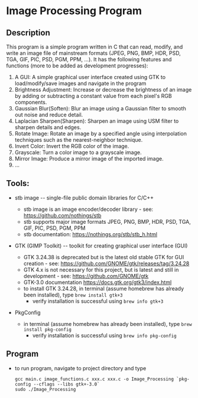 # Image Processing Program

## Description
This program is a simple program written in C that can read, modify, and write an image file of mainstream formats
(JPEG, PNG, BMP, HDR, PSD, TGA, GIF, PIC, PSD, PGM, PPM, ...). It has the following features and functions (more to be added as
development progresses):
1. A GUI: A simple graphical user interface created using GTK to load/modify/save images and navigate in the program
2. Brightness Adjustment: Increase or decrease the brightness of an image by adding
or subtracting a constant value from each pixel's RGB components.
3. Gaussian Blur(Soften): Blur an image using a Gaussian filter to smooth out noise and
reduce detail.
4. Laplacian Sharpen(Sharpen): Sharpen an image using USM filter to sharpen details and edges.
5. Rotate Image: Rotate an image by a specified angle using interpolation techniques such as
the nearest-neighbor technique.
6. Invert Color: Invert the RGB color of the image.
7. Grayscale: Turn a color image to a grayscale image.
8. Mirror Image: Produce a mirror image of the imported image.
9. ...

## Tools:
- stb image -- single-file public domain libraries for C/C++
  - stb image is an image encoder/decoder library - see: https://github.com/nothings/stb
  - stb supports major image formats JPEG, PNG, BMP, HDR, PSD, TGA, GIF, PIC, PSD, PGM, PPM
  - stb documentation: https://nothings.org/stb/stb_h.html


- GTK (GIMP Toolkit) -- toolkit for creating graphical user interface (GUI)
  - GTK 3.24.38 is deprecated but is the latest old stable GTK for GUI creation -
    see: https://github.com/GNOME/gtk/releases/tag/3.24.28
  - GTK 4.x is not necessary for this project, but is latest and still in development - 
    see: https://github.com/GNOME/gtk
  - GTK-3.0 documentation https://docs.gtk.org/gtk3/index.html
  - to install GTK 3.24.28, in terminal (assume homebrew has already been installed), type `brew install gtk+3`
    - verify installation is successful using `brew info gtk+3`

- PkgConfig
  - in terminal (assume homebrew has already been installed), type `brew install pkg-config`
    - verify installation is successful using `brew info pkg-config`

## Program
- to run program, navigate to project directory and type
  ```
  gcc main.c image_functions.c xxx.c xxx.c -o Image_Processing `pkg-config --cflags --libs gtk+-3.0`
  sudo ./Image_Processing
  ```